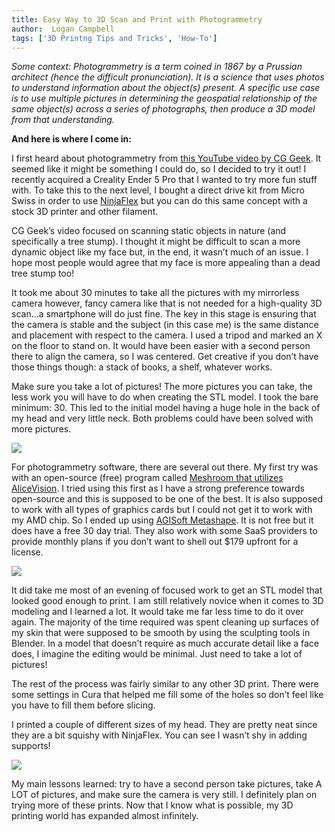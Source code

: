 ```yaml
---
title: Easy Way to 3D Scan and Print with Photogrammetry
author:  Logan Campbell
tags: ['3D Printng Tips and Tricks', 'How-To']
---
```


*Some context: Photogrammetry is a term coined in 1867 by a Prussian architect (hence the difficult pronunciation). It is a science that uses photos to understand information about the object(s) present. A specific use case is to use multiple pictures in determining the geospatial relationship of the same object(s) across a series of photographs, then produce a 3D model from that understanding.*

**And here is where I come in:**

I first heard about photogrammetry from [this YouTube video by CG Geek](https://www.youtube.com/watch?v=k4NTf0hMjtY).  It seemed like it might be something I could do, so I decided to try it out!  I recently acquired a Creality Ender 5 Pro that I wanted to try more fun stuff with.  To take this to the next level, I bought a direct drive kit from Micro Swiss in order to use [NinjaFlex](https://ninjatek.com/shop/ninjaflex/) but you can do this same concept with a stock 3D printer and other filament.

<!-- truncate -->

CG Geek’s video focused on scanning static objects in nature (and specifically a tree stump).  I thought it might be difficult to scan a more dynamic object like my face but, in the end, it wasn’t much of an issue.  I hope most people would agree that my face is more appealing than a dead tree stump too!

It took me about 30 minutes to take all the pictures with my mirrorless camera however, fancy camera like that is not needed for a high-quality 3D scan…a smartphone will do just fine.  The key in this stage is ensuring that the camera is stable and the subject (in this case me) is the same distance and placement with respect to the camera.  I used a tripod and marked an X on the floor to stand on.  It would have been easier with a second person there to align the camera, so I was centered.  Get creative if you don’t have those things though: a stack of books, a shelf, whatever works.

Make sure you take a lot of pictures!  The more pictures you can take, the less work you will have to do when creating the STL model.  I took the bare minimum: 30.  This led to the initial model having a huge hole in the back of my head and very little neck.  Both problems could have been solved with more pictures.

![](/img/blogs/photgrammetry_screenshot.png)

For photogrammetry software, there are several out there.  My first try was with an open-source (free) program called [Meshroom that utilizes AliceVision](https://alicevision.org/#meshroom).  I tried using this first as I have a strong preference towards open-source and this is supposed to be one of the best.  It is also supposed to work with all types of graphics cards but I could not get it to work with my AMD chip.  So I ended up using [AGISoft Metashape](https://www.agisoft.com/).  It is not free but it does have a free 30 day trial.  They also work with some SaaS providers to provide monthly plans if you don’t want to shell out $179 upfront for a license.

![](/img/blogs/photgrammetry_Logans_Head_Model.jpg)

It did take me most of an evening of focused work to get an STL model that looked good enough to print.  I am still relatively novice when it comes to 3D modeling and I learned a lot.  It would take me far less time to do it over again. The majority of the time required was spent cleaning up surfaces of my skin that were supposed to be smooth by using the sculpting tools in Blender.  In a model that doesn’t require as much accurate detail like a face does, I imagine the editing would be minimal.  Just need to take a lot of pictures!

The rest of the process was fairly similar to any other 3D print.  There were some settings in Cura that helped me fill some of the holes so don’t feel like you have to fill them before slicing.  

I printed a couple of different sizes of my head.  They are pretty neat since they are a bit squishy with NinjaFlex.  You can see I wasn’t shy in adding supports!

![](/img/blogs/photgrammetry_heads_and_supports.jpg)

My main lessons learned: try to have a second person take pictures, take A LOT of pictures, and make sure the camera is very still.  I definitely plan on trying more of these prints.  Now that I know what is possible, my 3D printing world has expanded almost infinitely.

